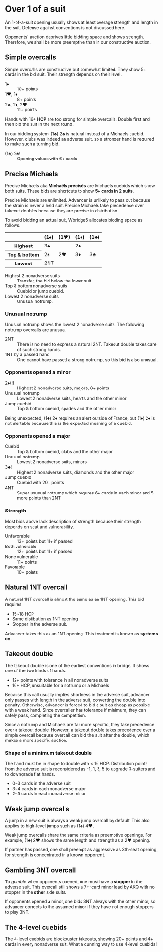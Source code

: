 Over 1 of a suit
================
An 1-of-a-suit opening usually shows at least average strength and length in
the suit.  Defense against conventions is not discussed here.

Opponents' auction deprives little bidding space and shows strength.
Therefore, we shall be more preemptive than in our constructive auction.

Simple overcalls
----------------
Simple overcalls are constructive but somewhat limited.  They show 5+ cards in
the bid suit.  Their strength depends on their level.

<dl>
  <dt>1♦</dt>
  <dd>10+ points</dd>

  <dt>1♥, 1♠</dt>
  <dd>8+ points</dd>

  <dt>2♣, 2♦, 2♥</dt>
  <dd>11+ points</dd>
</dl>

Hands with 16+ **HCP** are too strong for simple overcalls.  Double first and
then bid the suit in the next round.

In our bidding system, (1♣) 2♣ is natural instead of a Michaels cuebid.
However, clubs was indeed an adverse suit, so a stronger hand is required to
make such a turning bid.

<dl>
  <dt>(1♣) 2♣!</dt>
  <dd>Opening values with 6+ cards</dd>
</dl>

Precise Michaels
----------------
Precise Michaels aka **Michaëls précisés** are Michaels cuebids which show
both suits.  These bids are shortcuts to show **5+ cards in 2 suits**.

Precise Michaels are unlimited.  Advancer is unlikely to pass out because the
strain is never a held suit.  Precise Michaels take precedence over takeout
doubles because they are precise in distribution.

To avoid bidding an actual suit, Wbridge5 allocates bidding space as follows.

<table class="center">
<thead>
<tr><th></th><th>(1♠)</th><th>(1♥)</th><th>(1♦)</th><th>(1♣)</th></tr>
</thead>
<tbody>
<tr><th>Highest</th><td colspan="2">3♣</td><td colspan="2">2♦</td></tr>
<tr><th>Top & bottom</th><td>2♠</td><td>2♥</td><td>3♦</td><td>3♣</td></tr>
<tr><th>Lowest</th><td colspan="4">2NT</td></tr>
</tbody>
</table>

<dl>
  <dt>Highest 2 nonadverse suits</dt>
  <dd>Transfer, the bid below the lower suit.</dd>

  <dt>Top & bottom nonadverse suits</dt>
  <dd>Cuebid or jump cuebid.</dd>

  <dt>Lowest 2 nonadverse suits</dt>
  <dd>Unusual notrump.</dd>
</dl>

### Unusual notrump ###
Unusual notrump shows the lowest 2 nonadverse suits.  The following notrump
overcalls are unusual.

<dl>
  <dt>2NT</dt>
  <dd>There is no need to express a natural 2NT.  Takeout double takes care of such strong hands.</dd>

  <dt>1NT by a passed hand</dt>
  <dd>One cannot have passed a strong notrump, so this bid is also unusual.</dd>
</dl>

### Opponents opened a minor ###
<dl>
  <dt>2♦(!)</dt>
  <dd>Highest 2 nonadverse suits, majors, 8+ points</dd>

  <dt>Unusual notrump</dt>
  <dd>Lowest 2 nonadverse suits, hearts and the other minor</dd>

  <dt>Jump cuebid</dt>
  <dd>Top & bottom cuebid, spades and the other minor</dd>
</dl>

Being unexpected, (1♣) 2♦ requires an alert outside of France, but (1♦) 2♦ is
not alertable because this is the expected meaning of a cuebid.

### Opponents opened a major ###
<dl>
  <dt>Cuebid</dt>
  <dd>Top & bottom cuebid, clubs and the other major</dd>

  <dt>Unusual notrump</dt>
  <dd>Lowest 2 nonadverse suits, minors</dd>

  <dt>3♣!</dt>
  <dd>Highest 2 nonadverse suits, diamonds and the other major</dd>

  <dt>Jump cuebid</dt>
  <dd>Cuebid with 20+ points</dd>

  <dt>4NT</dt>
  <dd>Super unusual notrump which requres 6+ cards in each minor and 5 more points than 2NT</dd>
</dl>

### Strength ###
Most bids above lack description of strength because their strength depends on
seat and vulnerability.

<dl>
  <dt>Unfavorable</dt>
  <dd>13+ points but 11+ if passed</dd>

  <dt>Both vulnerable</dt>
  <dd>12+ points but 11+ if passed</dd>

  <dt>None vulnerable</dt>
  <dd>11+ points</dd>

  <dt>Favorable</dt>
  <dd>10+ points</dd>
</dl>

Natural 1NT overcall
--------------------
A natural 1NT overcall is almost the same as an 1NT opening.  This bid requires

* 15~18 HCP
* Same distibution as 1NT opening
* Stopper in the adverse suit.

Advancer takes this as an 1NT opening.  This treatment is known as **systems
on**.

Takeout double
--------------
The takeout double is one of the earliest conventions in bridge.  It shows one
of the two kinds of hands.

* 12+ points with tolerance in all nonadverse suits
* 16+ HCP, unsuitable for a notrump or a Michaels

Because this call usually implies shortness in the adverse suit, advancer only
passes with length in the adverse suit, converting the double into penalty.
Otherwise, advancer is forced to bid a suit as cheap as possible with a weak
hand.  Since overcaller has tolerance if minimum, they can safely pass,
completing the competition.

Since a notrump and Michaels are far more specific, they take precedence over a
takeout double.  However, a takeout double takes precedence over a simple
overcall because overcall can bid the suit after the double, which makes a more
specific auction.

### Shape of a minimum takeout double ###
The hand must be in shape to double with < 16 HCP.  Distribution points from
the adverse suit is reconsidered as -1, 1, 3, 5 to upgrade 3-suiters and to
downgrade flat hands.

* 0~3 cards in the adverse suit
* 3~4 cards in each nonadverse major
* 2~5 cards in each nonadverse minor

Weak jump overcalls
-------------------
A jump in a new suit is always a weak jump overcall by default.  This also
applies to high-level jumps such as (1♣) 4♥.

Weak jump overcalls share the same criteria as preemptive openings.  For
example, (1♣) 2♥ shows the same length and strength as a 2♥ opening.

If partner has passed, one shall preempt as aggressive as 3th-seat opening, for
strength is concentrated in a known opponent.

Gambling 3NT overcall
---------------------
To *gamble* when opponents opened, one must have a **stopper** in the adverse
suit.  This overcall still shows a 7+-card minor lead by AKQ with no stopper in
the **other** side suits.

If opponents opened a minor, one bids 3NT always with the other minor, so
advancer corrects to the assumed minor if they have not enough stoppers to
play 3NT.

The 4-level cuebids
--------------------
The 4-level cuebids are blockbuster takeouts, showing 20+ points and 4+ cards
in every nonadverse suit.  What a cunning way to use 4-level cuebids!
